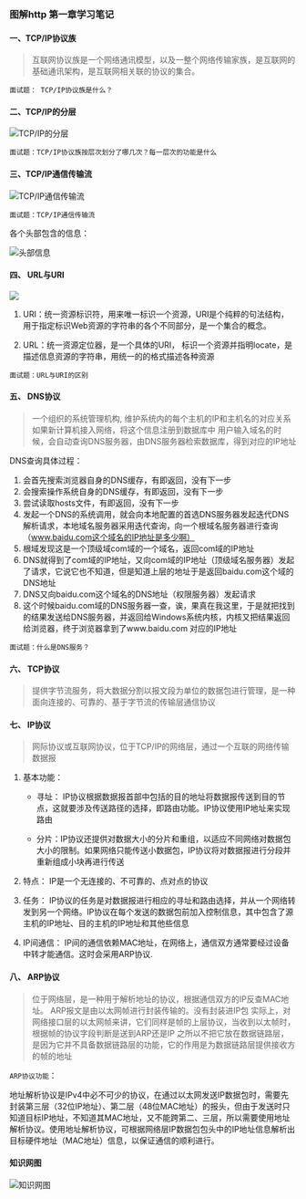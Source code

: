 ### 图解http 第一章学习笔记

#### 一、TCP/IP协议族

>互联网协议族是一个网络通讯模型，以及一整个网络传输家族，是互联网的基础通讯架构，是互联网相关联的协议的集合。

`面试题： TCP/IP协议族是什么？`

#### 二、TCP/IP的分层

![TCP/IP的分层](./images/http/http-1.jpg)

`面试题：TCP/IP协议族按层次划分了哪几次？每一层次的功能是什么`


#### 三、TCP/IP通信传输流

![TCP/IP通信传输流](./images/http/http-2.jpg)

`面试题：TCP/IP通信传输流`

各个头部包含的信息：

![头部信息](./images/http/http-3.png)

#### 四、 URL与URI

![](./images/http/http-4.png)

1. URI：统一资源标识符，用来唯一标识一个资源，URI是个纯粹的句法结构，用于指定标识Web资源的字符串的各个不同部分，是一个集合的概念。

2. URL：统一资源定位器，是一个具体的URI， 标识一个资源并指明locate，是描述信息资源的字符串，用统一的的格式描述各种资源

`面试题：URL与URI的区别`

#### 五、 DNS协议

>一个组织的系统管理机构, 维护系统内的每个主机的IP和主机名的对应关系
>如果新计算机接入网络，将这个信息注册到数据库中
>用户输入域名的时候，会自动查询DNS服务器，由DNS服务器检索数据库，得到对应的IP地址

DNS查询具体过程：
1. 会首先搜索浏览器自身的DNS缓存，有即返回，没有下一步
2. 会搜索操作系统自身的DNS缓存，有即返回，没有下一步
3. 尝试读取hosts文件，有即返回，没有下一步
4. 发起一个DNS的系统调用，就会向本地配置的首选DNS服务器发起迭代DNS解析请求，本地域名服务器采用迭代查询，向一个根域名服务器进行查询（www.baidu.com这个域名的IP地址是多少啊）
5. 根域发现这是一个顶级域com域的一个域名，返回com域的IP地址
8. DNS就得到了com域的IP地址，又向com域的IP地址（顶级域名服务器）发起了请求，它说它也不知道，但是知道上层的地址于是返回baidu.com这个域的DNS地址
10. DNS又向baidu.com这个域名的DNS地址（权限服务器）发起请求
11. 这个时候baidu.com域的DNS服务器一查，诶，果真在我这里，于是就把找到的结果发送给DNS服务器，并返回给Windows系统内核，内核又把结果返回给浏览器，终于浏览器拿到了www.baidu.com 对应的IP地址

`面试题：什么是DNS服务？`

#### 六、 TCP协议

> 提供字节流服务，将大数据分割以报文段为单位的数据包进行管理，是一种面向连接的、可靠的、基于字节流的传输层通信协议

#### 七、  IP协议

>网际协议或互联网协议，位于TCP/IP的网络层，通过一个互联的网络传输数据报

1. 基本功能：

    + 寻址： IP协议根据数据报首部中包括的目的地址将数据报传送到目的节点，这就要涉及传送路径的选择，即路由功能。IP协议使用IP地址来实现路由

    + 分片：IP协议还提供对数据大小的分片和重组，以适应不同网络对数据包大小的限制。如果网络只能传送小数据包，IP协议将对数据报进行分段并重新组成小块再进行传送

2. 特点： IP是一个无连接的、不可靠的、点对点的协议

3. 任务： IP协议的任务是对数据报进行相应的寻址和路由选择，并从一个网络转发到另一个网络。IP协议在每个发送的数据包前加入控制信息，其中包含了源主机的IP地址、目的主机的IP地址和其他些信息

4. IP间通信： IP间的通信依赖MAC地址，在网络上，通信双方通常要经过设备中转才能通信。这时会采用ARP协议.

#### 八、 ARP协议

> 位于网络层，是一种用于解析地址的协议，根据通信双方的IP反查MAC地址。
> ARP报文是由以太网帧进行封装传输的。没有封装进IP包
> 实际上，对网络接口层的以太网帧来讲，它们同样是帧的上层协议，当收到以太帧时，根据帧的协议字段判断是送到ARP还是IP
> 之所以不把它放在数据链路层，是因为它并不具备数据链路层的功能，它的作用是为数据链路层提供接收方的帧的地址

`ARP协议功能`： 

地址解析协议是IPv4中必不可少的协议，在通过以太网发送IP数据包时，需要先封装第三层（32位IP地址）、第二层（48位MAC地址）的报头，但由于发送时只知道目标IP地址，不知道其MAC地址，又不能跨第二、三层，所以需要使用地址解析协议。使用地址解析协议，可根据网络层IP数据包包头中的IP地址信息解析出目标硬件地址（MAC地址）信息，以保证通信的顺利进行。


#### 知识网图

![知识网图](./images/http/http-5.jpg)

